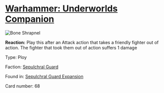 # [Warhammer: Underworlds Companion](https://guidokessels.github.io/wh-underworlds)

  

![Bone Shrapnel](https://warhammerunderworlds.com/wp-content/uploads/sites/6/2017/12/068_ENG-Bone-Shrapnel.png)

<b>Reaction:</b> Play this after an Attack action that takes a friendly fighter out of action. The fighter that took them out of action suffers 1 damage

Type: Ploy

Faction: [Sepulchral Guard](https://guidokessels.github.io/wh-underworlds/factions/sepulchral-guard.md)

Found in: [Sepulchral Guard Expansion](https://guidokessels.github.io/wh-underworlds/locations/sepulchral-guard-expansion.md)

Card number: 68
